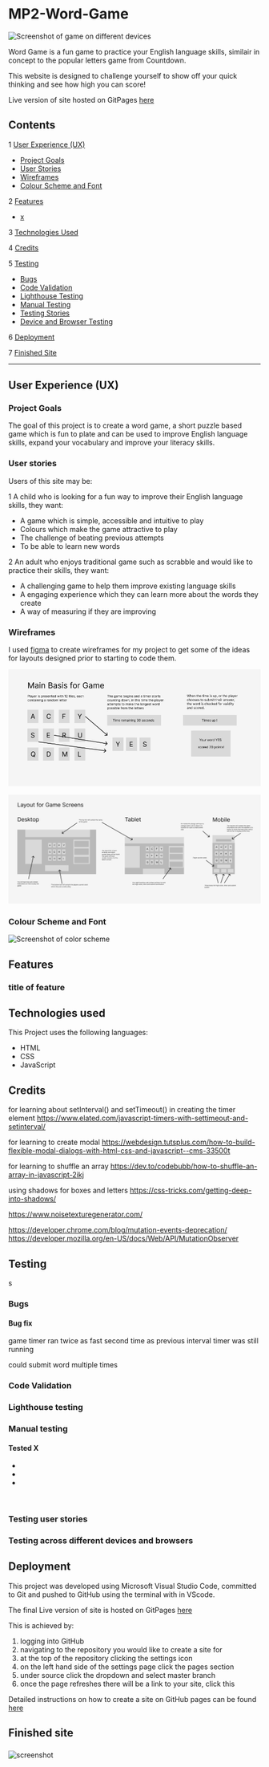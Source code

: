 # MP2-Word-Game

![Screenshot of game on different devices]()

Word Game is a fun game to practice your English language skills, similair in concept to the popular letters game from Countdown.

This website is designed to challenge yourself to show off your quick thinking and see how high you can score! 

Live version of site hosted on GitPages [here]()

## Contents

1 [User Experience (UX)](#UX)

  * [Project Goals](#project-goals)
  * [User Stories](#user-stories)
  * [Wireframes](#wireframes)
  * [Colour Scheme and Font](#styles)

2 [Features](#features)

  * [x](#x)
 
3 [Technologies Used](#technologies-used)

4 [Credits](#credits)

5 [Testing](#testing)

  * [Bugs](#bugs)
  * [Code Validation](#code-validation)
  * [Lighthouse Testing](#lighthouse-testing)
  * [Manual Testing](#manual-testing)
  * [Testing Stories](#testing-stories)
  * [Device and Browser Testing](#testing-devices-browsers)

6 [Deployment](#deployment)

7 [Finished Site](#finished-site)

***

## User Experience (UX) <a name="UX"></a>
### Project Goals <a name="project-goals"></a>

The goal of this project is to create a word game, a short puzzle based game which is fun to plate and can be used to improve English language skills, expand your vocabulary and improve your literacy skills. 

### User stories <a name="user-stories"></a>

Users of this site may be:

1 A child who is looking for a fun way to improve their English language skills, they want:

  * A game which is simple, accessible and intuitive to play 
  * Colours which make the game attractive to play
  * The challenge of beating previous attempts
  * To be able to learn new words

2 An adult who enjoys traditional game such as scrabble and would like to practice their skills, they want:
 
  * A challenging game to help them improve existing language skills
  * A engaging experience which they can learn more about the words they create
  * A way of measuring if they are improving


### Wireframes <a name="wireframes"></a>
I used [figma](www.figma.com) to create wireframes for my project to get some of the ideas for layouts designed prior to starting to code them.

![Screenshot of wireframes](/assets/wireframe-1.jpg)

![Screenshot of wireframes](/assets/wireframe-2.jpg)

### Colour Scheme and Font <a name="styles"></a>

![Screenshot of color scheme]()

## Features <a name="features"></a>

### title of feature <a name=""></a>

## Technologies used <a name="technologies-used"></a>

This Project uses the following languages:

* HTML
* CSS
* JavaScript

## Credits <a name="credits"></a>

for learning about setInterval() and setTimeout() in creating the timer element
https://www.elated.com/javascript-timers-with-settimeout-and-setinterval/

for learning to create modal 
https://webdesign.tutsplus.com/how-to-build-flexible-modal-dialogs-with-html-css-and-javascript--cms-33500t

for learning to shuffle an array
https://dev.to/codebubb/how-to-shuffle-an-array-in-javascript-2ikj

using shadows for boxes and letters
https://css-tricks.com/getting-deep-into-shadows/

https://www.noisetexturegenerator.com/

https://developer.chrome.com/blog/mutation-events-deprecation/
https://developer.mozilla.org/en-US/docs/Web/API/MutationObserver


## Testing  <a name="testing"></a>
s
### Bugs <a name="bugs"></a>

#### Bug fix
game timer ran twice as fast second time as previous interval timer was still running

could submit word multiple times
### Code Validation <a name="code-validation"></a>

### Lighthouse testing <a name="lighthouse-testing"></a>

### Manual testing <a name="manual-testing"></a>

#### Tested X

 * 
 * 
 * 

 <br>

### Testing user stories  <a name="testing-stories"></a>
   
### Testing across different devices and browsers  <a name="testing-devices-browsers"></a>

## Deployment <a name="deployment"></a>

This project was developed using Microsoft Visual Studio Code, committed to Git and 
pushed to GitHub using the terminal with in VScode.

The final Live version of site is hosted on GitPages [here]() 

This is achieved by:

 1. logging into GitHub
 2. navigating to the repository you would like to create a site for
 3. at the top of the repository clicking the settings icon
 4. on the left hand side of the settings page click the pages section
 5. under source click the dropdown and select master branch
 6. once the page refreshes there will be a link to your site, click this

Detailed instructions on how to create a site on GitHub pages can be found [here](https://docs.github.com/en/pages/getting-started-with-github-pages/creating-a-github-pages-site)

## Finished site  <a name="finished-site"></a>

###  <a name=""></a>

![screenshot]()




